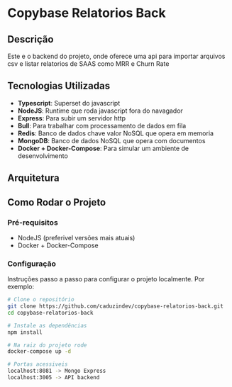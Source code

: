 # Copybase Relatorios Back

## Descrição
Este e o backend do projeto, onde oferece uma api para importar arquivos csv e listar relatorios de SAAS como MRR e Churn Rate

## Tecnologias Utilizadas

- **Typescript**: Superset do javascript
- **NodeJS**: Runtime que roda javascript fora do navagador
- **Express**: Para subir um servidor http
- **Bull**: Para trabalhar com processamento de dados em fila
- **Redis**: Banco de dados chave valor NoSQL que opera em memoria
- **MongoDB**: Banco de dados NoSQL que opera com documentos
- **Docker + Docker-Compose**: Para simular um ambiente de desenvolvimento

## Arquitetura

## Como Rodar o Projeto

### Pré-requisitos
- NodeJS (preferivel versões mais atuais)
- Docker + Docker-Compose

### Configuração

Instruções passo a passo para configurar o projeto localmente. Por exemplo:

```bash
# Clone o repositório
git clone https://github.com/caduzindev/copybase-relatorios-back.git
cd copybase-relatorios-back

# Instale as dependências
npm install

# Na raiz do projeto rode
docker-compose up -d

# Portas acessiveis
localhost:8081 -> Mongo Express
localhost:3005 -> API backend
